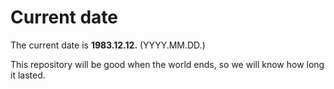 # Current date

The current date is **1983.12.12.** (YYYY.MM.DD.)

This repository will be good when the world ends, so we will know how long it lasted.